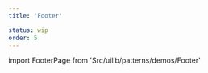 ```yaml
---
title: 'Footer'

status: wip
order: 5
---
```


<!--
  ATTENTION: This file is auto generated by using "makeDemosFactory".
  Do not change the content!
-->

import FooterPage from 'Src/uilib/patterns/demos/Footer'

<FooterPage />
